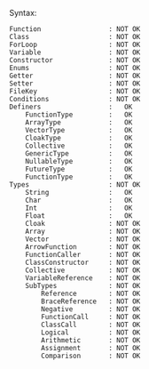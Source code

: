 


Syntax:

    Function                 : NOT OK
    Class                    : NOT OK
    ForLoop                  : NOT OK
    Variable                 : NOT OK
    Constructor              : NOT OK
    Enums                    : NOT OK
    Getter                   : NOT OK
    Setter                   : NOT OK
    FileKey                  : NOT OK
    Conditions               : NOT OK
    Definers                 :   OK
        FunctionType         :   OK
        ArrayType            :   OK
        VectorType           :   OK
        CloakType            :   OK
        Collective           :   OK
        GenericType          :   OK
        NullableType         :   OK
        FutureType           :   OK
        FunctionType         :   OK
    Types                    : NOT OK
        String               :   OK
        Char                 :   OK
        Int                  :   OK
        Float                :   OK
        Cloak                : NOT OK
        Array                : NOT OK
        Vector               : NOT OK
        ArrowFunction        : NOT OK
        FunctionCaller       : NOT OK
        ClassConstructor     : NOT OK
        Collective           : NOT OK
        VariableReference    : NOT OK
        SubTypes             : NOT OK
            Reference        : NOT OK
            BraceReference   : NOT OK 
            Negative         : NOT OK
            FunctionCall     : NOT OK
            ClassCall        : NOT OK
            Logical          : NOT OK
            Arithmetic       : NOT OK
            Assignment       : NOT OK
            Comparison       : NOT OK

